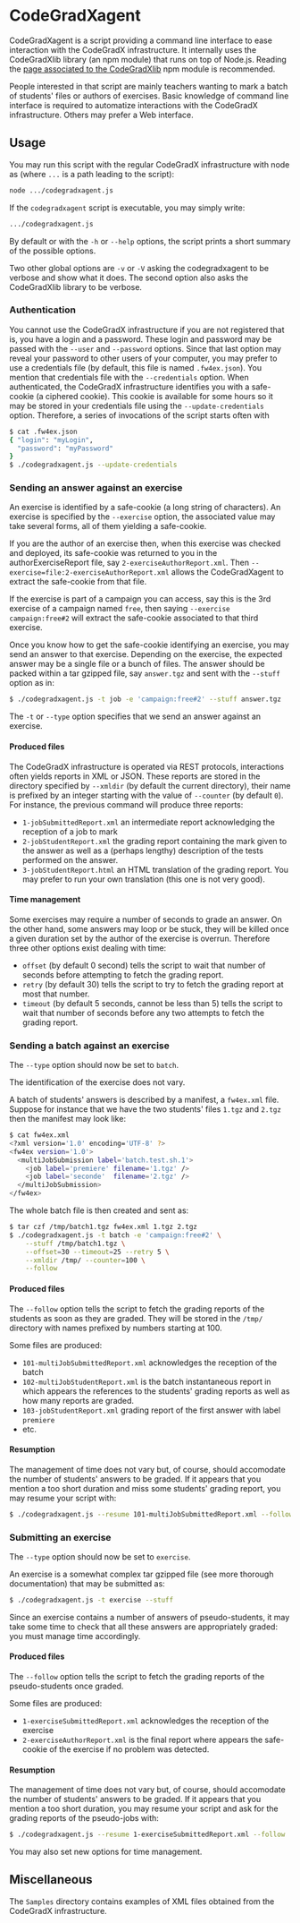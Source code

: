 # CodeGradXagent

CodeGradXagent is a script providing a command line interface to ease
interaction with the CodeGradX infrastructure. It internally uses the
CodeGradXlib library (an npm module) that runs on top of Node.js.
Reading the
[page associated to the CodeGradXlib](https://www.npmjs.com/package/codegradxlib)
npm module is recommended.

People interested in that script are mainly teachers wanting to mark a
batch of students' files or authors of exercises. Basic knowledge of
command line interface is required to automatize interactions with the
CodeGradX infrastructure. Others may prefer a Web interface.

## Usage

You may run this script with the regular CodeGradX infrastructure with
node as (where `...` is a path leading to the script):

```sh
node .../codegradxagent.js
```

If the `codegradxagent` script is executable, you may simply write:

```sh
.../codegradxagent.js
```

By default or with the `-h` or `--help` options, the script prints a
short summary of the possible options.

Two other global options are `-v` or `-V` asking the codegradxagent to
be verbose and show what it does. The second option also asks the
CodeGradXlib library to be verbose.

### Authentication

You cannot use the CodeGradX infrastructure if you are not registered
that is, you have a login and a password. These login and password may
be passed with the `--user` and `--password` options. Since that last
option may reveal your password to other users of your computer, you
may prefer to use a credentials file (by default, this file is named
`.fw4ex.json`). You mention that credentials file with the
`--credentials` option. When authenticated, the CodeGradX
infrastructure identifies you with a safe-cookie (a ciphered cookie).
This cookie is available for some hours so it may be stored in your
credentials file using the `--update-credentials` option.
Therefore, a series of invocations of the script starts often with

```bash
$ cat .fw4ex.json
{ "login": "myLogin",
  "password": "myPassword"
}
$ ./codegradxagent.js --update-credentials
```

### Sending an answer against an exercise

An exercise is identified by a safe-cookie (a long string of
characters). An exercise is specified by the `--exercise` option, the
associated value may take several forms, all of them yielding a
safe-cookie.

If you are the author of an exercise then, when this exercise was
checked and deployed, its safe-cookie was returned to you in the
authorExerciseReport file, say `2-exerciseAuthorReport.xml`.
Then `--exercise=file:2-exerciseAuthorReport.xml` allows the
CodeGradXagent to extract the safe-cookie from that file.

If the exercise is part of a campaign you can access, say this is the
3rd exercise of a campaign named `free`, then saying `--exercise
campaign:free#2` will extract the safe-cookie associated to that third
exercise.

Once you know how to get the safe-cookie identifying an exercise, you
may send an answer to that exercise. Depending on the exercise, the
expected answer may be a single file or a bunch of files. The answer
should be packed within a tar gzipped file, say `answer.tgz` and sent
with the `--stuff` option as in:

```bash
$ ./codegradxagent.js -t job -e 'campaign:free#2' --stuff answer.tgz
```

The `-t` or `--type` option specifies that we send an answer against
an exercise.

#### Produced files

The CodeGradX infrastructure is operated via REST protocols,
interactions often yields reports in XML or JSON. These reports are
stored in the directory specified by `--xmldir` (by default the
current directory), their name is prefixed by an integer starting with
the value of `--counter` (by default `0`). For instance, the
previous command will produce three reports:
- `1-jobSubmittedReport.xml` an intermediate report acknowledging the
  reception of a job to mark
- `2-jobStudentReport.xml` the grading report containing the mark
  given to the answer as well as a (perhaps lengthy) description of
  the tests performed on the answer.
- `3-jobStudentReport.html` an HTML translation of the grading report.
  You may prefer to run your own translation (this one is not very
  good).

#### Time management

Some exercises may require a number of seconds to grade an answer. On
the other hand, some answers may loop or be stuck, they will be killed
once a given duration set by the author of the exercise is overrun.
Therefore three other options exist dealing with time:

- `offset` (by default 0 second) tells the script to wait that number of
  seconds before attempting to fetch the grading report.
- `retry` (by default 30) tells the script to try to fetch the grading
  report at most that number.
- `timeout` (by default 5 seconds, cannot be less than 5) tells the
  script to wait that number of seconds before any two attempts to
  fetch the grading report.

### Sending a batch against an exercise

The `--type` option should now be set to `batch`.

The identification of the exercise does not vary. 

A batch of students' answers is described by a manifest, a `fw4ex.xml`
file. Suppose for instance that we have the two students' files
`1.tgz` and `2.tgz` then the manifest may look like:

```sh
$ cat fw4ex.xml
<?xml version='1.0' encoding='UTF-8' ?>
<fw4ex version='1.0'>
  <multiJobSubmission label='batch.test.sh.1'>
    <job label='premiere' filename='1.tgz' />
    <job label='seconde'  filename='2.tgz' />
  </multiJobSubmission>
</fw4ex>
```

The whole batch file is then created and sent as:

```bash
$ tar czf /tmp/batch1.tgz fw4ex.xml 1.tgz 2.tgz
$ ./codegradxagent.js -t batch -e 'campaign:free#2' \
    --stuff /tmp/batch1.tgz \
    --offset=30 --timeout=25 --retry 5 \
    --xmldir /tmp/ --counter=100 \
    --follow
```

#### Produced files

The `--follow` option tells the script to fetch the grading reports of
the students as soon as they are graded. They will be stored in the
`/tmp/` directory with names prefixed by numbers starting at 100.

Some files are produced:
- `101-multiJobSubmittedReport.xml` acknowledges the reception of the batch
- `102-multiJobStudentReport.xml` is the batch instantaneous report in
  which appears the references to the students' grading reports as
  well as how many reports are graded.
- `103-jobStudentReport.xml` grading report of the first answer with
  label `premiere`
- etc.

#### Resumption

The management of time does not vary but, of course, should accomodate
the number of students' answers to be graded. If it appears that you
mention a too short duration and miss some students' grading report,
you may resume your script with:

```bash
$ ./codegradxagent.js --resume 101-multiJobSubmittedReport.xml --follow
```

### Submitting an exercise

The `--type` option should now be set to `exercise`.

An exercise is a somewhat complex tar gzipped file (see more thorough
documentation) that may be submitted as:

```bash
$ ./codegradxagent.js -t exercise --stuff 
```

Since an exercise contains a number of answers of pseudo-students, it
may take some time to check that all these answers are appropriately
graded: you must manage time accordingly.

#### Produced files

The `--follow` option tells the script to fetch the grading reports of
the pseudo-students once graded. 

Some files are produced:
- `1-exerciseSubmittedReport.xml` acknowledges the reception of the exercise
- `2-exerciseAuthorReport.xml` is the final report where appears the
  safe-cookie of the exercise if no problem was detected.

#### Resumption

The management of time does not vary but, of course, should accomodate
the number of students' answers to be graded. If it appears that you
mention a too short duration, you may resume your script and ask
for the grading reports of the pseudo-jobs with:

```bash
$ ./codegradxagent.js --resume 1-exerciseSubmittedReport.xml --follow
```

You may also set new options for time management.

## Miscellaneous

The `Samples` directory contains examples of XML files obtained
from the CodeGradX infrastructure.
